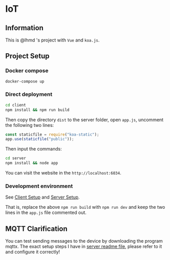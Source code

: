 # IoT

## Information

This is @lhmd 's project with `Vue` and `koa.js`.

## Project Setup

### Docker compose

```bash
docker-compose up
```

### Direct deployment

```bash
cd client
npm install && npm run build
```

Then copy the directory `dist` to the server folder, open `app.js`, uncomment the following two lines:

```js
const staticfile = require("koa-static");
app.use(staticfile("public"));
```

Then input the commands:

```bash
cd server
npm install && node app
```

You can visit the website in the `http://localhost:6034`.

### Development environment

See [Client Setup](https://github.com/lhmd/IoT/blob/main/client/README.md) and [Server Setup](https://github.com/lhmd/IoT/blob/main/server/README.md).

That is, replace the above `npm run build` with `npm run dev` and keep the two lines in the `app.js` file commented out.

## MQTT Clarification

You can test sending messages to the device by downloading the program mqttx. The exact setup steps I have in [server readme file](./server/README.md), please refer to it and configure it correctly!
